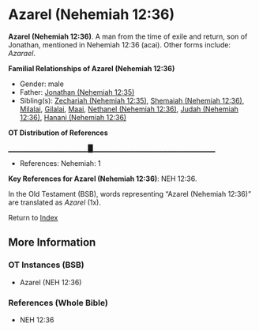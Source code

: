 # Azarel (Nehemiah 12:36)
**Azarel (Nehemiah 12:36)**. 
A man from the time of exile and return, son of Jonathan, mentioned in Nehemiah 12:36 (acai). 
Other forms include: 
*Azarael*. 




**Familial Relationships of Azarel (Nehemiah 12:36)**


* Gender: male
* Father: [Jonathan (Nehemiah 12:35)](Jonathan.12.md)
* Sibling(s): [Zechariah (Nehemiah 12:35)](Zechariah.28.md), [Shemaiah (Nehemiah 12:36)](Shemaiah.22.md), [Milalai](Milalai.md), [Gilalai](Gilalai.md), [Maai](Maai.md), [Nethanel (Nehemiah 12:36)](Nethanel.10.md), [Judah (Nehemiah 12:36)](Judah.8.md), [Hanani (Nehemiah 12:36)](Hanani.5.md)


**OT Distribution of References**

▁▁▁▁▁▁▁▁▁▁▁▁▁▁▁█▁▁▁▁▁▁▁▁▁▁▁▁▁▁▁▁▁▁▁▁▁▁▁
* References: Nehemiah: 1



**Key References for Azarel (Nehemiah 12:36)**: 
NEH 12:36. 


In the Old Testament (BSB), words representing “Azarel (Nehemiah 12:36)” are translated as 
*Azarel* (1x). 




Return to [Index](00-Index.md)

## More Information

### OT Instances (BSB)

* Azarel (NEH 12:36)



### References (Whole Bible)

* NEH 12:36




